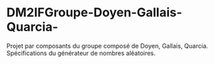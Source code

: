 # DM2IFGroupe-Doyen-Gallais-Quarcia-
Projet par composants du groupe composé de Doyen, Gallais, Quarcia.
Spécifications du générateur de nombres aléatoires.
